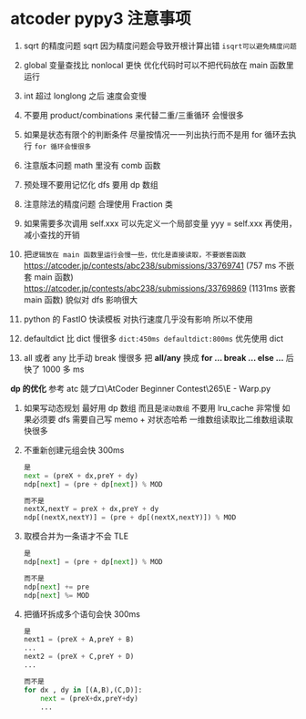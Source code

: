 # atcoder pypy3 注意事项

1. sqrt 的精度问题 sqrt 因为精度问题会导致开根计算出错
   `isqrt可以避免精度问题`
2. global 变量查找比 nonlocal 更快 优化代码时可以不把代码放在 main 函数里运行

3. int 超过 longlong 之后 速度会变慢
4. 不要用 product/combinations 来代替二重/三重循环 会慢很多
5. 如果是状态有限个的判断条件 尽量按情况一一列出执行而不是用 for 循环去执行 `for 循环会慢很多`
6. 注意版本问题 math 里没有 comb 函数
7. 预处理不要用记忆化 dfs 要用 dp 数组
8. 注意除法的精度问题 合理使用 Fraction 类
9. 如果需要多次调用 self.xxx 可以先定义一个局部变量 yyy = self.xxx 再使用，减小查找的开销
10. 把`逻辑放在 main 函数里运行会慢一些，优化是直接读取，不要嵌套函数`
    https://atcoder.jp/contests/abc238/submissions/33769741 (757 ms 不嵌套 main 函数)
    https://atcoder.jp/contests/abc238/submissions/33769869 (1131ms 嵌套 main 函数)
    貌似对 dfs 影响很大
11. python 的 FastIO 快读模板 对执行速度几乎没有影响 所以不使用
12. defaultdict 比 dict 慢很多
    `dict:450ms defaultdict:800ms`
    优先使用 dict
13. all 或者 any 比手动 break 慢很多
    把 **all/any** 换成 **for ... break ... else ...** 后快了 1000 多 ms

**dp 的优化**
参考 atc 競プロ\AtCoder Beginner Contest\265\E - Warp.py

1. 如果写动态规划 最好用 dp 数组 而且是`滚动数组`
   不要用 lru_cache 非常慢 如果必须要 dfs 需要自己写 memo + 对状态哈希
   一维数组读取比二维数组读取快很多
2. 不重新创建元组会快 300ms

   ```Python
   是
   next = (preX + dx,preY + dy)
   ndp[next] = (pre + dp[next]) % MOD

   而不是
   nextX,nextY = preX + dx,preY + dy
   ndp[(nextX,nextY)] = (pre + dp[(nextX,nextY)]) % MOD
   ```

3. 取模合并为一条语才不会 TLE

   ```Python
   是
   ndp[next] = (pre + dp[next]) % MOD

   而不是
   ndp[next] += pre
   ndp[next] %= MOD
   ```

4. 把循环拆成多个语句会快 300ms

   ```Python
   是
   next1 = (preX + A,preY + B)
   ...
   next2 = (preX + C,preY + D)
   ...

   而不是
   for dx , dy in [(A,B),(C,D)]:
       next = (preX+dx,preY+dy)
       ...
   ```
